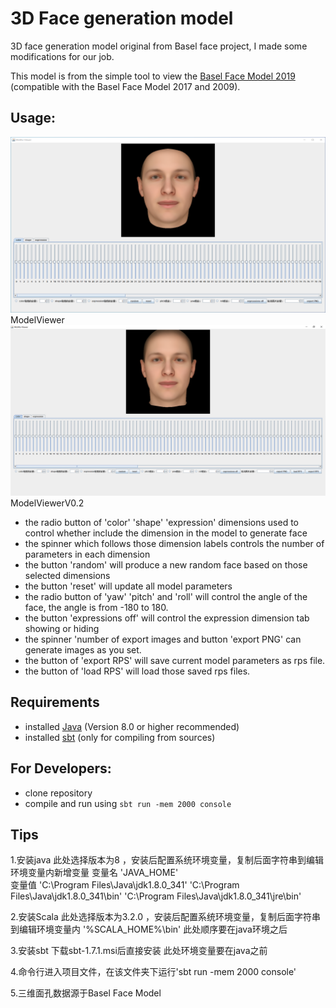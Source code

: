 # 3D Face generation model
3D face generation model original from Basel face project, I made some modifications for our job.

This model is from the simple tool to view the [Basel Face Model 2019](https://faces.dmi.unibas.ch/bfm/bfm2019.html) (compatible with the Basel Face Model 2017 and 2009).

 
## Usage:
 ![3D Face Generation Model](example.PNG)
 ModelViewer
 ![3D Face Generation Model](example2.PNG)
 ModelViewerV0.2
- the radio button of 'color' 'shape' 'expression' dimensions used to control whether include the dimension in the model to generate face 
- the spinner which follows those dimension labels controls the number of parameters in each dimension
- the button 'random' will produce a new random face based on those selected dimensions 
- the button 'reset' will update all model parameters
- the radio button of 'yaw' 'pitch' and 'roll' will control the angle of the face, the angle is from -180 to 180.
- the button 'expressions off' will control the expression dimension tab showing or hiding
- the spinner 'number of export images and button 'export PNG' can generate images as you set.
- the button of 'export RPS' will save current model parameters as rps file.
- the button of 'load RPS' will load those saved rps files.


## Requirements
- installed [Java](http://www.oracle.com/technetwork/java/javase/downloads/index.html) (Version 8.0 or higher recommended)
- installed [sbt](http://www.scala-sbt.org/release/tutorial/Setup.html) (only for compiling from sources)
 

## For Developers:
- clone repository
- compile and run using `sbt run -mem 2000 console`

## Tips
1.安装java 此处选择版本为8 ，安装后配置系统环境变量，复制后面字符串到编辑环境变量内新增变量 
变量名 
'JAVA_HOME'  
变量值 
'C:\Program Files\Java\jdk1.8.0_341'
'C:\Program Files\Java\jdk1.8.0_341\bin'
'C:\Program Files\Java\jdk1.8.0_341\jre\bin'

2.安装Scala 此处选择版本为3.2.0 ，安装后配置系统环境变量，复制后面字符串到编辑环境变量内
'%SCALA_HOME%\bin'
此处顺序要在java环境之后

3.安装sbt 下载sbt-1.7.1.msi后直接安装
此处环境变量要在java之前

4.命令行进入项目文件，在该文件夹下运行'sbt run -mem 2000 console'

5.三维面孔数据源于Basel Face Model 
